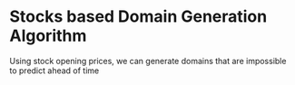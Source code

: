 # Stocks based Domain Generation Algorithm
Using stock opening prices, we can generate domains that are impossible to predict ahead of time
